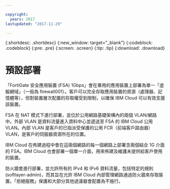 ```yaml
---

copyright:
  years: 2017
lastupdated: "2017-11-29"

---
```


{:shortdesc: .shortdesc}
{:new_window: target="_blank"}
{:codeblock: .codeblock}
{:pre: .pre}
{:screen: .screen}
{:tip: .tip}
{:download: .download}

# 預設部署

「FortiGate 安全應用裝置 (FSA) 1Gbps」會在專用的應用裝置上部署為單一「虛擬網域」（一般為 firewall001）。客戶可以完全存取應用裝置的資源（處理器、記憶體等），但對裝置層次配置的存取權受到限制，以確保 IBM Cloud 可以有效支援該裝置。

FSA 在 NAT 模式下進行部署，並位於公用網路基礎架構內的兩個 VLAN/網路中。外部 VLAN 是資料流量進入資料中心並遞送至 FSA 的 IBM Cloud 公用 VLAN。內部 VLAN 是客戶的已指派受保護的公用 FCR（前端客戶路由器）VLAN，是客戶的伺服器資源所在的位置。  

IBM Cloud 在佈建過程中會在這兩個網路的每一個網路上部署含兩個結合 1G 介面的 FSA。IBM Cloud 也會部署一個單一介面，用來佈建及維護未提供給客戶使用的裝置。

防火牆會進行部署，並允許所有的 IPv4 和 IPv6 資料流量，包括特定的規則 (softlayer-admin)，而其旨在允許 IBM Cloud 內部管理網路通過防火牆來存取裝置。「拒絕服務」保護和大部分其他過濾器會配置為不施行。
